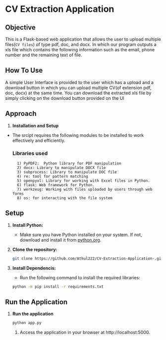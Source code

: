 # CV Extraction Application

## Objective

This is a Flask-based web application that allows the user to upload multiple files(`CV files`) of type pdf, doc, and docx. In which our program outputs a xls file which contains the following information such as the email, phone number and the remaining text of file.

## How To Use

A simple User Interface is provided to the user which has a upload and a download button in which you can upload multiple CV(of extension pdf, doc, docx) at the same time. You can download the extracted xls file by simply clicking on the download button provided on the UI

## Approach

1. **Installation and Setup**

- The srcipt requires the following modules to be installed to work effectively and efficiently.

    ### Libraries used
        1) PyPDF2:  Python library for PDF manipulation
        2) docx: Library to manipulate DOCX file
        3) subprocess: Library to manipulate DOC file
        4) re: tool for pattern matching
        5) openpyxl: Library for working with Excel files in Python.
        6) flask: Web framework for Python.
        7) werkzeug: Working with files uploaded by users through web forms
        8) os: for interacting with the file system
    
## Setup

1. **Install Python:**
    - Make sure you have Python installed on your system. If not, download and install it from [python.org](https://www.python.org/).

2. **Clone the repository:**
    ```bash
    git clone https://github.com/Athul222/CV-Extraction-Application-.git
    ```

3. **Install Dependencis:**
    - Run the following command to install the required libraries:
    ```bash
    python -m pip install -r requirements.txt
    ```

## Run the Application

1. **Run the application**
    ```bash
    python app.py
    ```
    1. Access the application in your browser at http://localhost:5000.






